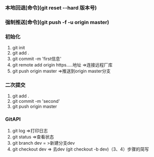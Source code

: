 ### 本地回退[命令](git reset --hard 版本号)

### 强制推送[命令](git push -f -u origin master)

### 初始化

1. git init
2. git add .
3. git commit -m 'first信息'
4. git remote add origin https.....地址 =>连接远程厂库
5. git push origin master =>推送到origin master分支

### 二次提交

1. git add .
2. git commit -m 'second'
3. git push origin master

### GitAPI

1. git log =>打印日志
2. git status =>查看状态
3. git branch  dev = >新建分支dev
4. git checkout dev => 去dev  (git checkout -b dev)（3、4）步骤的简写

